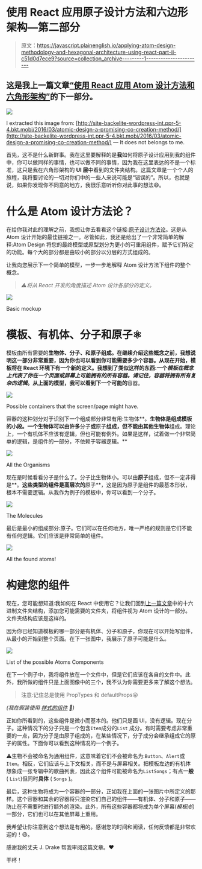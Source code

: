 # 使用 React 应用原子设计方法和六边形架构—第二部分

> 原文：<https://javascript.plainenglish.io/applying-atom-design-methodology-and-hexagonal-architecture-using-react-part-ii-c51d0d7ece9?source=collection_archive---------1----------------------->

## 这是我上一篇文章[“使用 React 应用 Atom 设计方法和六角形架构”](https://medium.com/javascript-in-plain-english/applying-atom-design-methodology-and-hexagonal-architecture-using-react-6dbb1863a5d5)的下一部分。

![](img/a4333afa3e040b3d499e572d906f2768.png)

I extracted this image from: [http://site-backelite-wordpress-int.ppr-5-4.bkt.mobi/2016/03/atomic-design-a-promising-co-creation-method/](http://site-backelite-wordpress-int.ppr-5-4.bkt.mobi/2016/03/atomic-design-a-promising-co-creation-method/) — It does not belongs to me.

首先，这不是什么新鲜事。我在这里要解释的是**我**如何将原子设计应用到我的组件中，你可以做同样的事情，也可以做不同的事情，因为我在这里表达的不是一个标准，这只是我在六角形架构的 **UI 层**中看到的文件夹结构。这篇文章是一个个人的旅程，我将要讨论的一切对你们中的一些人来说可能是“错误的”。所以，也就是说，如果你发现你不同意的地方，我很乐意听听你对此事的想法😄。

# 什么是 Atom 设计方法论？

在给你我对此的理解之前，我想让你去看看这个链接:[原子设计方法论](https://atomicdesign.bradfrost.com/chapter-2/#:~:text=Atomic%20design%20is%20atoms%2C%20molecules,parts%20at%20the%20same%20time.)。这是从 Atom 设计开始的最佳链接之一。尽管如此，我还是给出了一个非常简单的解释:Atom Design 将您的最终模型或原型划分为更小的可重用组件，赋予它们特定的功能。每个大的部分都是由较小的部分以分层的方式组成的。

让我向您展示下一个简单的模型，一步一步地解释 Atom 设计方法下组件的整个概念。

> *⚠️将从 React 开发的角度描述 Atom 设计各部分的定义。*

![](img/f8e8b670ad556f71e60ac7352e5d88ad.png)

Basic mockup

# 模板、有机体、分子和原子⚛️

模板由所有需要的**生物体、分子、**和**原子组成。**在继续介绍这些概念之前，我想说明这一部分非常重要，因为你也可以看到你可能需要多少个容器。从现在开始，模板将在 React 环境下有一个新的定义。我想到了类似这样的东西:一个*模板在概念上代表了你在一个页面或屏幕上可能拥有的所有容器。请记住，容器将拥有所有复杂的逻辑*。从上面的模型，我可以看到下一个**可能的**容器。

![](img/7b0d2fdd5addef5dc565862627ac4f40.png)

Possible containers that the screen/page might have.

容器的这种划分对于识别下一个组成部分非常有用:生物体**。**生物体是组成模板的小段。一个生物体可以由许多**分子**或**原子**组成，但不能由其他生物体**组成。理论上，一个有机体不应该有逻辑，但也可能有例外。如果是这样，试着做一个非常简单的逻辑，是组件的一部分，不依赖于容器逻辑。**

![](img/0189f15c16e3f111c18aae37d4a59936.png)

All the Organisms

现在是时候看看分子是什么了。分子比生物体小。可以由**原子**组成，但不一定非得是**。**这些类型的组件是高层次的**原子**，这是因为原子是组件的最基本形状，根本不需要逻辑。从我作为例子的模板中，你可以看到一个分子。

![](img/7a264b5ee4a0edf1f2faa809220886e4.png)

The Molecules

最后是最小的组成部分:原子。它们可以在任何地方，唯一严格的规则是它们不能有任何逻辑。它们应该是非常简单的组件。

![](img/60a01af35e59ffe81bcb564e18cee1ec.png)

All the found atoms!

# **构建您的组件**

现在，您可能想知道:我如何在 React 中使用它？让我们回到[上一篇文章](https://medium.com/javascript-in-plain-english/applying-atom-design-methodology-and-hexagonal-architecture-using-react-6dbb1863a5d5)中的十六进制文件夹结构，添加您可能需要的文件夹，将组件视为 Atom 设计的一部分。文件夹结构应该是这样的。

因为你已经知道模板的哪一部分是有机体、分子和原子，你现在可以开始写组件，从最小的开始到整个页面。在下一张图中，我展示了原子可能是什么。

![](img/7bcb02f6e5bb2c921985fcdb5154d94e.png)

List of the possible Atoms Components

在下一个例子中，我将组件放在一个文件中，但是它们应该在各自的文件中。此外，我所做的组件只是上面图像中的三个，我不认为你需要更多来了解这个想法。

> 注意:记住总是使用 PropTypes 和 defaultProps😜

*(我在假装使用* [*样式的组件*](https://styled-components.com/) *💅)*

正如你所看到的，这些组件是微小而基本的。他们只是画 UI，没有逻辑。现在分子。这种情况下的分子只是一个包含`Item`成分的`List` 成分。有时需要考虑非常重要的一点，因为分子是由原子组成的，在某些情况下，分子成分会继承组成它的原子的属性。下面你可以看到这种情况的一个例子。

⚠️生物不会被命名为通用组件，这意味着它们不会被命名为:`Button`、`Alert`或`Item`。相反，它们应该与上下文相关，而不是与屏幕相关。把模板左边的有机体想象成一张专辑中的歌曲列表，因此这个组件可能被命名为`ListSongs`；有点**一般** ( `List`)但同时**具体** ( `Songs` )。

最后，这种生物将成为一个容器的一部分，正如我在上面的一张图片中所定义的那样。这个容器和其余的容器将只渲染它们自己的组件——有机体、分子和原子——防止在不需要时进行额外的渲染。此外，所有这些容器都将成为单个屏幕(*模板*)的一部分，它们也可以在其他屏幕上重用。

我希望让你注意到这个想法是有用的。感谢您的时间和阅读，任何反馈都是非常欢迎的！😃。

感谢我的丈夫 J. Drake 帮我审阅这篇文章。❤️

干杯！